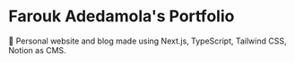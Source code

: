 # Farouk Adedamola's Portfolio

💠 Personal website and blog made using Next.js, TypeScript, Tailwind CSS, Notion as CMS.
